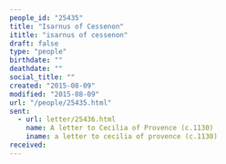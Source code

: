 ```yaml
---
people_id: "25435"
title: "Isarnus of Cessenon"
ititle: "isarnus of cessenon"
draft: false
type: "people"
birthdate: ""
deathdate: ""
social_title: ""
created: "2015-08-09"
modified: "2015-08-09"
url: "/people/25435.html"
sent:
  - url: letter/25436.html
    name: A letter to Cecilia of Provence (c.1130)
    iname: a letter to cecilia of provence (c.1130)
received:
---
```


